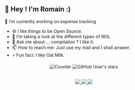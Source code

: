 ## 👋 Hey ! I'm Romain :)

🔭 I’m currently working on expense tracking
- ⚙️ I like things to be Open Source.
- 🌱 I’m taking a look at the different types of IR/IL
- 💬 Ask me about ... compilation ? I like it.
- 📫 How to reach me: Just use my mail and I shall answer.
- ⚡ Fun fact: I like Oat Milk.

<div align="center">

  ![Counter](https://komarev.com/ghpvc/?username=N3tup&color=blue)
  ![GitHub User's stars](https://img.shields.io/github/stars/N3tup?affiliations=OWNER%2CCOLLABORATOR&label=Github%20stars)

</div>
<br>
<div align="center">
  <a href="https://github.com/vn7n24fzkq/github-profile-summary-cards">
    <img src="http://github-profile-summary-cards.vercel.app/api/cards/stats?username=N3tup&theme=nord_dark"/>
  </a>
  <a href="https://github.com/vn7n24fzkq/github-profile-summary-cards">
    <img src="https://github-profile-summary-cards.vercel.app/api/cards/stats?username=RomainBouchez&theme=github_dark" />
    <img src="https://github-profile-summary-cards.vercel.app/api/cards/profile-details?username=RomainBouchez&theme=github_dark" />
  </a>
</div>
